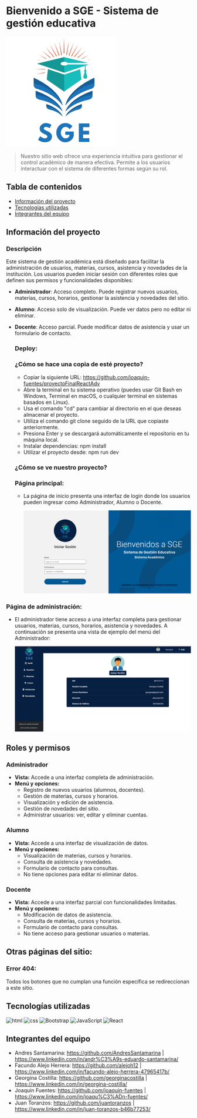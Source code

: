# Bienvenido a SGE - Sistema de gestión educativa
<img src="https://github.com/joaquin-fuentes/proyectoFinalReactAdv/blob/dev/src/assets/imagenes/logo-sge-circle.png"></img>

> Nuestro sitio web ofrece una experiencia intuitiva para gestionar el control académico de manera efectiva. Permite a los usuarios interactuar con el sistema de diferentes formas según su rol. 

## Tabla de contenidos
* [Información del proyecto](#informacion)
* [Tecnologías utilizadas](#tecnologias)
* [Integrantes del equipo](#integrantes)

## Información del proyecto <a name="informacion"></a> 
  
  ### Descripción
  Este sistema de gestión académica está diseñado para facilitar la administración de usuarios, materias, cursos, asistencia y novedades de la institución. Los usuarios pueden iniciar sesión con diferentes roles que definen sus permisos y funcionalidades disponibles:

- **Administrador**: Acceso completo. Puede registrar nuevos usuarios, materias, cursos, horarios, gestionar la asistencia y novedades del sitio.
- **Alumno**: Acceso solo de visualización. Puede ver datos pero no editar ni eliminar.
- **Docente**: Acceso parcial. Puede modificar datos de asistencia y usar un formulario de contacto.
  
  ### Deploy: 
  
  ### ¿Cómo se hace una copia de esté proyecto?
  - Copiar la siguiente URL: https://github.com/joaquin-fuentes/proyectoFinalReactAdv
  - Abre la terminal en tu sistema operativo (puedes usar Git Bash en Windows, Terminal en macOS, o cualquier terminal en sistemas basados en Linux).
  - Usa el comando "cd" para cambiar al directorio en el que deseas almacenar el proyecto.
  - Utiliza el comando git clone seguido de la URL que copiaste anteriormente.
  - Presiona Enter y se descargará automáticamente el repositorio en tu máquina local.
  - Instalar dependencias: npm install
  - Utilizar el proyecto desde: npm run dev

  ### ¿Cómo se ve nuestro proyecto?
  ### Página principal:
  - La página de inicio presenta una interfaz de login donde los usuarios pueden ingresar como Administrador, Alumno o Docente.
    
    <img src="https://github.com/joaquin-fuentes/proyectoFinalReactAdv/blob/dev/src/assets/img-REAME.md/captura-login.png"></img>

### Página de administración:

- El administrador tiene acceso a una interfaz completa para gestionar usuarios, materias, cursos, horarios, asistencia y novedades. A continuación se presenta una vista de ejemplo del menú del Administrador:

  <img src="https://github.com/joaquin-fuentes/proyectoFinalReactAdv/blob/dev/src/assets/img-REAME.md/captura-perfilAdmin.png"></img>
  
## Roles y permisos 

### Administrador
- **Vista:** Accede a una interfaz completa de administración.
- **Menú y opciones:**
  - Registro de nuevos usuarios (alumnos, docentes).
  - Gestión de materias, cursos y horarios.
  - Visualización y edición de asistencia.
  - Gestión de novedades del sitio.
  - Administrar usuarios: ver, editar y eliminar cuentas.

### Alumno
- **Vista:** Accede a una interfaz de visualización de datos.
- **Menú y opciones:**
  - Visualización de materias, cursos y horarios.
  - Consulta de asistencia y novedades.
  - Formulario de contacto para consultas.
  - No tiene opciones para editar ni eliminar datos.

### Docente
- **Vista:** Accede a una interfaz parcial con funcionalidades limitadas.
- **Menú y opciones:**
  - Modificación de datos de asistencia.
  - Consulta de materias, cursos y horarios.
  - Formulario de contacto para consultas.
  - No tiene acceso para gestionar usuarios o materias.

## Otras páginas del sitio:

### Error 404: 
Todos los botones que no cumplan una función específica se redireccionan a este sitio.

## Tecnologías utilizadas <a name="tecnologias"></a>

<img alt="html" src="https://img.shields.io/badge/HTML5-E34F26?style=for-the-badge&logo=html5&logoColor=white">
<img alt="css" src="https://img.shields.io/badge/CSS3-1572B6?style=for-the-badge&logo=css3&logoColor=white">
<img alt="Bootstrap" src="https://img.shields.io/badge/Bootstrap-563D7C?style=for-the-badge&logo=bootstrap&logoColor=white">
<img alt="JavaScript" src="https://img.shields.io/badge/JavaScript-323330?style=for-the-badge&logo=javascript&logoColor=F7DF1E">
<img alt="React" src="https://img.shields.io/badge/react-%2320232a.svg?style=for-the-badge&logo=react&logoColor=%2361DAFB"/>

## Integrantes del equipo <a name="integrantes"></a>
- Andres Santamarina: https://github.com/AndresSantamarina | https://www.linkedin.com/in/andr%C3%A9s-eduardo-santamarina/
- Facundo Alejo Herrera: https://github.com/alejoh12 | https://www.linkedin.com/in/facundo-alejo-herrera-47965417b/
- Georgina Costilla: https://github.com/georginacostilla | https://www.linkedin.com/in/georgina-costilla/
- Joaquin Fuentes: https://github.com/joaquin-fuentes | https://www.linkedin.com/in/joaqu%C3%ADn-fuentes/
- Juan Toranzos: https://github.com/juantoranzos | https://www.linkedin.com/in/juan-toranzos-b46b77253/

